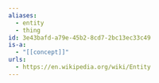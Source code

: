 ```yaml
---
aliases:
  - entity
  - thing
id: 3e43bafd-a79e-45b2-8cd7-2bc13ec33c49
is-a:
  - "[[concept]]"
urls:
  - https://en.wikipedia.org/wiki/Entity
---
```


